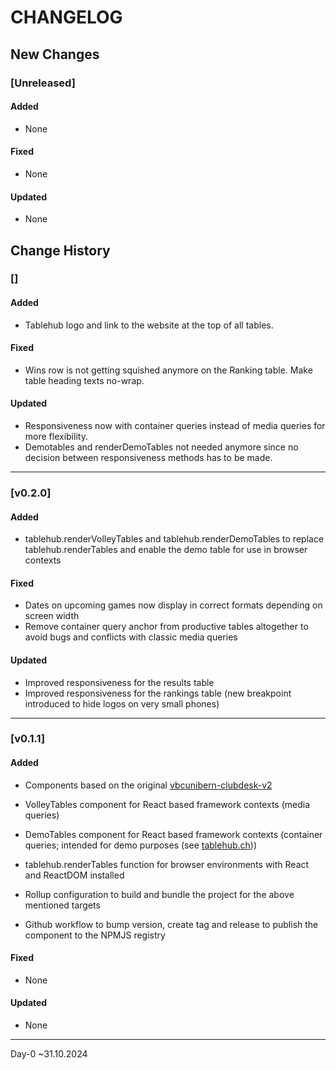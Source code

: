 # CHANGELOG

## New Changes

### **[Unreleased]**

#### Added
- None

#### Fixed
- None

#### Updated
- None


## Change History

### **[]**

#### Added
- Tablehub logo and link to the website at the top of all tables.

#### Fixed
- Wins row is not getting squished anymore on the Ranking table. Make table heading texts no-wrap.

#### Updated
- Responsiveness now with container queries instead of media queries for more flexibility.
- Demotables and renderDemoTables not needed anymore since no decision between responsiveness methods has to be made.

---
### **[v0.2.0]**

#### Added
- tablehub.renderVolleyTables and tablehub.renderDemoTables to replace tablehub.renderTables and enable the demo table for use in browser contexts

#### Fixed
- Dates on upcoming games now display in correct formats depending on screen width
- Remove container query anchor from productive tables altogether to avoid bugs and conflicts with classic media queries

#### Updated
- Improved responsiveness for the results table
- Improved responsiveness for the rankings table (new breakpoint introduced to hide logos on very small phones)

---
### **[v0.1.1]**

#### Added
- Components based on the original [vbcunibern-clubdesk-v2](https://github.com/devtronaut/vbc-unibern-clubdesk-v2)
- VolleyTables component for React based framework contexts (media queries)
- DemoTables component for React based framework contexts (container queries; intended for demo purposes (see [tablehub.ch](https://tablehub.ch/)))
- tablehub.renderTables function for browser environments with React and ReactDOM installed

- Rollup configuration to build and bundle the project for the above mentioned targets
- Github workflow to bump version, create tag and release to publish the component to the NPMJS registry

#### Fixed
- None

#### Updated
- None

---
Day-0 ~31.10.2024
